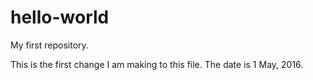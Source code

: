 # hello-world
My first repository.

This is the first change I am making to this file. The date is 1 May, 2016.
